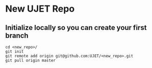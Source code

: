 # New UJET Repo

## Initialize locally so you can create your first branch
```
cd <new_repo>/
git init
git remote add origin git@github.com:UJET/<new_repo>.git
git pull origin master
```
